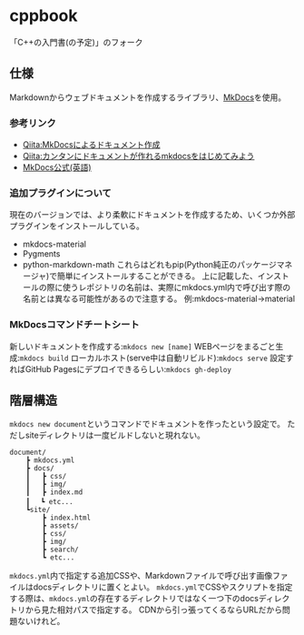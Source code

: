 # cppbook
「C++の入門書(の予定)」のフォーク

## 仕様
Markdownからウェブドキュメントを作成するライブラリ、[MkDocs](https://www.mkdocs.org/)を使用。
### 参考リンク
- [Qiita:MkDocsによるドキュメント作成](https://qiita.com/mebiusbox2/items/a61d42878266af969e3c)
- [Qiita:カンタンにドキュメントが作れるmkdocsをはじめてみよう](https://qiita.com/wamisnet/items/ed725d74f945f7c06b91)
- [MkDocs公式(英語)](https://www.mkdocs.org/)
### 追加プラグインについて
現在のバージョンでは、より柔軟にドキュメントを作成するため、いくつか外部プラグインをインストールしている。
- mkdocs-material
- Pygments
- python-markdown-math
これらはどれもpip(Python純正のパッケージマネージャ)で簡単にインストールすることができる。
上に記載した、インストールの際に使うレポジトリの名前は、実際にmkdocs.yml内で呼び出す際の名前とは異なる可能性があるので注意する。
例:mkdocs-material→material

### MkDocsコマンドチートシート
新しいドキュメントを作成する:``mkdocs new [name]``
WEBページをまるごと生成:``mkdocs build``
ローカルホスト(serve中は自動リビルド):``mkdocs serve``
設定すればGitHub Pagesにデプロイできるらしい:``mkdocs gh-deploy``

## 階層構造
``mkdocs new document``というコマンドでドキュメントを作ったという設定で。
ただしsiteディレクトリは一度ビルドしないと現れない。
```
document/
    ┣ mkdocs.yml
    ┣ docs/
    ┃   ┣ css/
    ┃   ┣ img/
    ┃   ┣ index.md
    ┃　 ┗ etc...
    ┗site/
        ┣ index.html
        ┣ assets/
        ┣ css/
        ┣ img/
        ┣ search/
        ┗ etc...
```
``mkdocs.yml``内で指定する追加CSSや、Markdownファイルで呼び出す画像ファイルはdocsディレクトリに置くとよい。
``mkdocs.yml``でCSSやスクリプトを指定する際は、``mkdocs.yml``の存在するディレクトリではなく一つ下のdocsディレクトリから見た相対パスで指定する。
CDNから引っ張ってくるならURLだから問題ないけれど。
